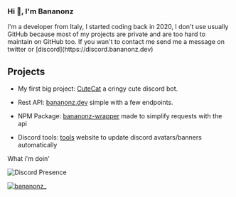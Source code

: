 <h3>Hi 👋, I'm Bananonz</h3>
I'm a developer from Italy, I started coding back in 2020, I don't use usually GitHub because most of my projects are private and are too hard to maintain on GitHub too. If you wan't to contact me send me a message on twitter or [discord](https://discord.bananonz.dev)

## Projects

- My first big project: [CuteCat](https://cutecat.click) a cringy cute discord bot.

- Rest API: [bananonz.dev](https://api.bananonz.dev) simple with a few endpoints.

- NPM Package: [bananonz-wrapper](https://bananonz.dev/bananonz-wrapper) made to simplify requests with the api

- Discord tools: [tools](https://tools.bananonz.dev) website to update discord avatars/banners automatically

What i'm doin'

![Discord Presence](https://lanyard.cnrad.dev/api/660477458209964042)

<p align="left"> <a href="https://twitter.com/bananonz_" target="blank"><img src="https://img.shields.io/twitter/follow/bananonz_?logo=twitter&style=for-the-badge" alt="bananonz_" /></a> </p>

